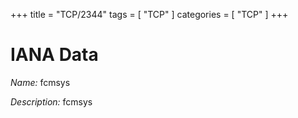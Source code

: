 +++
title = "TCP/2344"
tags = [ "TCP" ]
categories = [ "TCP" ]
+++

# IANA Data

_Name:_ fcmsys

_Description:_ fcmsys


